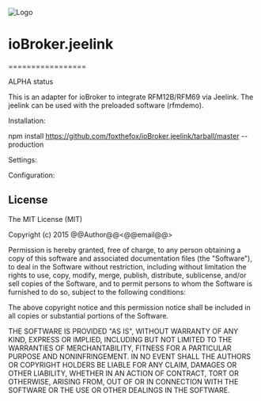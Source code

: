 ![Logo](admin/template.png)
# ioBroker.jeelink
=================

ALPHA status


This is an adapter for ioBroker to integrate RFM12B/RFM69 via Jeelink.
The jeelink can be used with the preloaded software (rfmdemo).

Installation:

npm install https://github.com/foxthefox/ioBroker.jeelink/tarball/master --production

Settings:


Configuration:



## License
The MIT License (MIT)

Copyright (c) 2015 @@Author@@<@@email@@>

Permission is hereby granted, free of charge, to any person obtaining a copy
of this software and associated documentation files (the "Software"), to deal
in the Software without restriction, including without limitation the rights
to use, copy, modify, merge, publish, distribute, sublicense, and/or sell
copies of the Software, and to permit persons to whom the Software is
furnished to do so, subject to the following conditions:

The above copyright notice and this permission notice shall be included in
all copies or substantial portions of the Software.

THE SOFTWARE IS PROVIDED "AS IS", WITHOUT WARRANTY OF ANY KIND, EXPRESS OR
IMPLIED, INCLUDING BUT NOT LIMITED TO THE WARRANTIES OF MERCHANTABILITY,
FITNESS FOR A PARTICULAR PURPOSE AND NONINFRINGEMENT. IN NO EVENT SHALL THE
AUTHORS OR COPYRIGHT HOLDERS BE LIABLE FOR ANY CLAIM, DAMAGES OR OTHER
LIABILITY, WHETHER IN AN ACTION OF CONTRACT, TORT OR OTHERWISE, ARISING FROM,
OUT OF OR IN CONNECTION WITH THE SOFTWARE OR THE USE OR OTHER DEALINGS IN
THE SOFTWARE.
